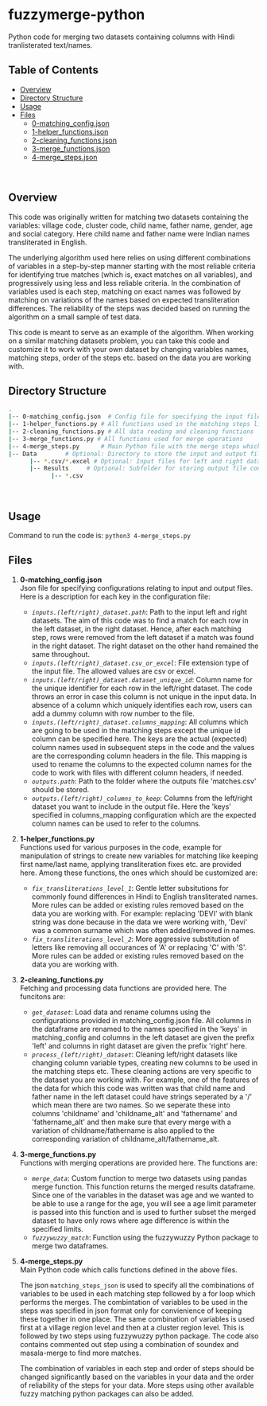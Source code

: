 # fuzzymerge-python
Python code for merging two datasets containing columns with Hindi tranlisterated text/names.

## Table of Contents

* [Overview](#overview)
* [Directory Structure](#directory)
* [Usage](#usage)
* [Files](#files)
  * [0-matching_config.json](#matching_config)
  * [1-helper_functions.json](#helper_functions)
  * [2-cleaning_functions.json](#cleaning_functions)
  * [3-merge_functions.json](#merge_functions)
  * [4-merge_steps.json](#merge_steps)
<br>

<a name="overview"></a>
## Overview

This code was originally written for matching two datasets containing the variables: village code, cluster code, child name, father name, gender, age and social category. Here child name and father name were Indian names transliterated in English.

The underlying algorithm used here relies on using different combinations of variables in a step-by-step manner starting with the most reliable criteria for identifying true matches (which is, exact matches on all variables), and progressively using less and less reliable criteria. In the combination of variables used is each step, matching on exact names was followed by matching on variations of the names based on expected transliteration differences. The reliability of the steps was decided based on running the algorithm on a small sample of test data.

This code is meant to serve as an example of the algorithm. When working on a similar matching datasets problem, you can take this code and customize it to work with your own dataset by changing variables names, matching steps, order of the steps etc. based on the data you are working with.
<br>

<a name="directory"></a>
## Directory Structure
```bash
.
|-- 0-matching_config.json  # Config file for specifying the input file paths, column name mapping etc.
|-- 1-helper_functions.py # All functions used in the matching steps like string manipulation functions, transliteration fixes etc. 
|-- 2-cleaning_functions.py # All data reading and cleaning functions
|-- 3-merge_functions.py # All functions used for merge operations 
|-- 4-merge_steps.py 	  # Main Python file with the merge steps which calls functions from other files 
|-- Data 	    # Optional: Directory to store the input and output files
	  |-- *.csv/*.excel # Optional: Input files for left and right datasets
	  |-- Results 	  # Optional: Subfolder for storing output file containg the match results
	  		|-- *.csv 
```
<br>

<a name="usage"></a>
## Usage
Command to run the code is: `python3 4-merge_steps.py`
<br>

<a name="files"></a>
## Files
1. <a name="matching_config"></a><b>0-matching_config.json</b><br>
    Json file for specifying configurations relating to input and output files. Here is a description for each key in the configuration file:
    * <i>`inputs.(left/right)_dataset.path`</i>: Path to the input left and right datasets. The aim of this code was to find a match for each row in the left dataset, in the right dataset. Hence, after each matching step, rows were removed from the left dataset if a match was found in the right  dataset. The right dataset on the other hand remained the same throughout.
    * <i>`inputs.(left/right)_dataset.csv_or_excel`</i>: File extension type of the input file. The allowed values are csv or excel. 
    * <i>`inputs.(left/right)_dataset.dataset_unique_id`</i>: Column name for the unique identifier for each row in the left/right dataset. The code throws an error in case this column is not unique in the input data. In absence of a column which uniquely identifies each row, users can add a dummy column with row number to the file. 
    * <i>`inputs.(left/right)_dataset.columns_mapping`</i>: All columns which are going to be used in the matching steps except the unique id column can be specified here. The keys are the actual (expected) column names used in subsequent steps in the code and the values are the corresponding column headers in the file. This mapping is used to rename the columns to the expected column names for the code to work with files with different column headers, if needed. 
    * <i>`outputs.path`</i>: Path to the folder where the outputs file 'matches.csv' should be stored.
    * <i>`outputs.(left/right)_columns_to_keep`</i>: Columns from the left/right dataset you want to include in the output file. Here the 'keys' specified in columns_mapping configuration which are the expected column names can be used to refer to the columns.


2. <a name="helper_functions"></a><b>1-helper_functions.py</b><br>
    Functions used for various purposes in the code, example for manipulation of strings to create new variables for matching like keeping first name/last name, applying transliteration fixes etc. are provided here. Among these functions, the ones which should be customized are:
    * <i>`fix_transliterations_level_1`</i>: Gentle letter subsitutions for commonly found differences in Hindi to English transliterated names. More rules can be added or existing rules removed based on the data you are working with. For example: replacing 'DEVI' with blank string was done because in the data we were working with, 'Devi' was a common surname which was often added/removed in names.
    * <i>`fix_transliterations_level_2`</i>: More aggressive substitution of letters like removing all occurances of 'A' or replacing 'C' with 'S'. More rules can be added or existing rules removed based on the data you are working with.


3. <a name="cleaning_functions"></a><b>2-cleaning_functions.py</b><br>
    Fetching and processing data functions are provided here. The funcitons are:
    * <i>`get_dataset`</i>: Load data and rename columns using the configurations provided in matching_config.json file. All columns in the dataframe are renamed to the names specified in the 'keys' in matching_config and columns in the left dataset are given the prefix 'left' and columns in right dataset are given the prefix 'right' here.
    * <i>`process_(left/right)_dataset`</i>: Cleaning left/right datasets like changing column variable types, creating new columns to be used in the matching steps etc. These cleaning actions are very specific to the dataset you are working with. For example, one of the features of the data for which this code was written was that child name and father name in the left dataset could have strings seperated by a '/' which mean there are two names. So we seperate these into columns 'childname' and 'childname_alt' and 'fathername' and 'fathername_alt' and then make sure that every merge with a variation of childname/fathername is also applied to the corresponding variation of childname_alt/fathername_alt.


4. <a name="merge_functions"></a><b>3-merge_functions.py</b><br>
    Functions with merging operations are provided here. The functions are:
    * <i>`merge_data`</i>: Custom function to merge two datasets using pandas merge function. This function returns the merged results dataframe. Since one of the variables in the dataset was age and we wanted to be able to use a range for the age, you will see a age limit parameter is passed into this function and is used to further subset the merged dataset to have only rows where age difference is within the specified limits.
    * <i>`fuzzywuzzy_match`</i>: Function using the fuzzywuzzy Python package to merge two dataframes.


5. <a name="merge_steps"></a><b>4-merge_steps.py</b><br>
    Main Python code which calls functions defined in the above files. 

    The json `matching_steps_json` is used to specify all the combinations of variables to be used in each matching step followed by a for loop which performs the merges. The combintation of variables to be used in the steps was specified in json format only for convienience of keeping these together in one place. The same combination of variables is used first at a village region level and then at a cluster region level. This is followed by two steps using fuzzywuzzy python package. The code also contains commented out step using a combination of soundex and masala-merge to find more matches.

    The combination of variables in each step and order of steps should be changed significantly based on the variables in your data and the order of reliability of the steps for your data. More steps using other available fuzzy matching python packages can also be added.

